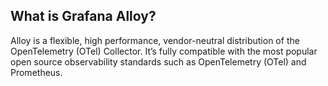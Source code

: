 ## What is Grafana Alloy? 

Alloy is a flexible, high performance, vendor-neutral distribution of the OpenTelemetry (OTel) Collector. It’s fully compatible with the most popular open source observability standards such as OpenTelemetry (OTel) and Prometheus.